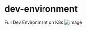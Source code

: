 # dev-environment
Full Dev Environment on K8s
![image](https://github.com/user-attachments/assets/7feac06a-0c55-4e38-a366-7b71547268ff)
